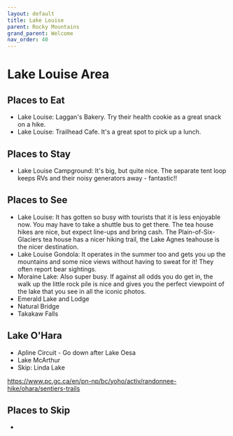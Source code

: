 ```yaml
---
layout: default
title: Lake Louise
parent: Rocky Mountains
grand_parent: Welcome
nav_order: 40
---
```

# Lake Louise Area

## Places to Eat
- Lake Louise: Laggan's Bakery. Try their health cookie as a great snack on a hike.
- Lake Louise: Trailhead Cafe. It's a great spot to pick up a lunch.

## Places to Stay
- Lake Louise Campground: It's big, but quite nice. The separate tent loop keeps RVs and their noisy generators away - fantastic!!

## Places to See
- Lake Louise: It has gotten so busy with tourists that it is less enjoyable now. You may have to take a shuttle bus to get there. The tea house hikes are nice, but expect line-ups and bring cash. The Plain-of-Six-Glaciers tea house has a nicer hiking trail, the Lake Agnes teahouse is the nicer destination.
- Lake Louise Gondola: It operates in the summer too and gets you up the mountains and some nice views without having to sweat for it! They often report bear sightings.
- Moraine Lake: Also super busy. If against all odds you do get in, the walk up the little rock pile is nice and gives you the perfect viewpoint of the lake that you see in all the iconic photos.
- Emerald Lake and Lodge
- Natural Bridge
- Takakaw Falls

## Lake O'Hara
- Apline Circuit - Go down after Lake Oesa
- Lake McArthur
- Skip: Linda Lake

https://www.pc.gc.ca/en/pn-np/bc/yoho/activ/randonnee-hike/ohara/sentiers-trails

## Places to Skip
- 